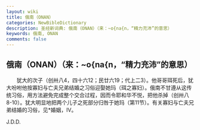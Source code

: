 ```yaml
---
layout: wiki
title: 俄南（ONAN）
categories: NewBibleDictionary
description: 圣经新词典: 俄南（ONAN）（来：~o{na{n，“精力充沛”的意思）
keywords: 俄南, ONAN
comments: false
---
```


## 俄南（ONAN）（来：~o{na{n，“精力充沛”的意思）

　　犹大的次子（创卅八4，四十六12；民廿六19；代上二3）。他哥哥珥死后，犹大吩咐他按寡妇与亡夫兄弟结婚之习俗迎娶她玛（珥之寡妇）。俄南不甘遵从这传统习俗，用方法避免完成整个交合过程，因而令耶和华不悦，把他杀掉（创卅八8-10）。犹大明显地把两个儿子之死部分归咎于她玛（第11节）。有关寡妇与亡夫兄弟结婚的习俗，见*婚姻，IV。

J.D.D.








